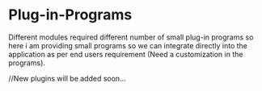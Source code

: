 # Plug-in-Programs
Different modules required different number of small plug-in programs so here i am providing small programs so we can integrate directly into the application as per end users requirement (Need a customization in the programs).

//New plugins will be added soon...
